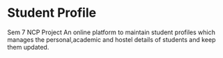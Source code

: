 # Student Profile
Sem 7 NCP Project
An online platform to maintain student profiles which manages the personal,academic and hostel details of students and keep them updated.

